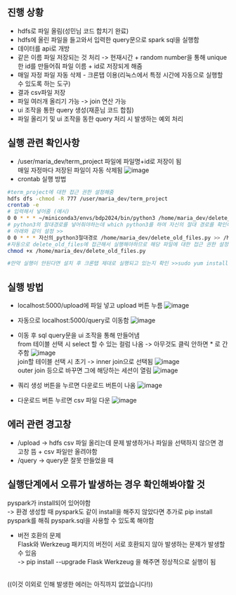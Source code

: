 ## 진행 상황
- hdfs로 파일 올림(성민님 코드 합치기 완료)
- hdfs에 올린 파일을 들고와서 입력한 query문으로 spark sql을 실행함
- 데이터를 api로 개방
- 같은 이름 파일 저장되는 것 처리 -> 현재시간 + random number을 통해 unique한 id를 만들어줘 파일 이름 + id로 저장되게 해줌
- 매일 자정 파일 자동 삭제 - 크론탭 이용(리눅스에서 특정 시간에 자동으로 실행할 수 있도록 하는 도구)
- 결과 csv파일 저장
- 파일 여러개 올리기 가능 -> join 연산 가능
- ui 조작을 통한 query 생성(재훈님 코드 합침)
- 파일 올리기 및 ui 조작을 동한 query 처리 시 발생하는 예외 처리

## 실행 관련 확인사항
- /user/maria_dev/term_project 파일에 파일명+id로 저장이 됨
  <br>매일 자정마다 저장된 파일이 자동 삭제됨
![image](https://github.com/user-attachments/assets/8dac28a3-114d-41f7-9356-22b0f5376d3d)
- crontab 실행 방법
```bash
#term_project에 대한 접근 권한 설정해줌
hdfs dfs -chmod -R 777 /user/maria_dev/term_project
crontab -e
# 입력해서 넣어줌 (예시)
0 0 * * * ~/miniconda3/envs/bdp2024/bin/python3 /home/maria_dev/delete_old_files.py >> /home/maria_dev/cron.log 2>&1
# python3의 절대경로를 넣어줘야하는데 which python3를 하여 자신의 절대 경로를 확인해준 후
# 아래와 같이 설정 >>
0 0 * * * 자신의_python3절대경로 /home/maria_dev/delete_old_files.py >> /home/maria_dev/cron.log 2>&1
#자동으로 delete_old_files에 접근해서 실행해야하므로 해당 파일에 대한 접근 권한 설정
chmod +x /home/maria_dev/delete_old_files.py

#만약 실행이 안된다면 설치 후 크론탭 제대로 실행되고 있는지 확인 >>sudo yum install cronie
```

## 실행 방법
- localhost:5000/upload에 파일 넣고 upload 버튼 누름
![image](https://github.com/user-attachments/assets/86fb259a-83eb-4770-aa10-327b794e0b23)
- 자동으로 localhost:5000/query로 이동함
![image](https://github.com/user-attachments/assets/ece8af14-5535-4c98-b035-b3000d9c566a)
- 이동 후 sql query문을 ui 조작을 통해 만들어냄
  <br>
  from 테이블 선택 시 select 할 수 있는 컬럼 나옴 -> 아무것도 클릭 안하면 * 로 간주함
![image](https://github.com/user-attachments/assets/2a55eccd-e630-4683-a2bc-afaf7881373a)
  <br>
  join할 테이블 선택 시 초기 -> inner join으로 선택됨
![image](https://github.com/user-attachments/assets/7446d2cf-9a91-44bc-972e-f6b2f2f9a5ce)
  <br>
  outer join 등으로 바꾸면 그에 해당하는 세션이 열림
![image](https://github.com/user-attachments/assets/f952e372-70c5-4c51-9844-ce107619eadb)

- 쿼리 생성 버튼을 누르면 다운로드 버튼이 나옴
![image](https://github.com/user-attachments/assets/f35baa87-b702-478e-a263-daef67864562)

- 다운로드 버튼 누르면 csv 파일 다운
![image](https://github.com/user-attachments/assets/d0959b4e-491a-4935-80f4-9911fcba9dcd)

## 에러 관련 경고창
- /upload -> hdfs csv 파일 올리는데 문제 발생하거나 파일을 선택하지 않으면 경고창 뜸 + csv 파일만 올려야함
- /query -> query문 잘못 만들었을 때

## 실행단계에서 오류가 발생하는 경우 확인해봐야할 것
pyspark가 install되어 있어야함 
<br>-> 환경 생성할 때 pyspark도 같이 install을 해주지 않았다면 추가로 pip install pyspark를 해줘 pyspark.sql을 사용할 수 있도록 해야함
- 버전 호환의 문제
<br>Flask와 Werkzeug 패키지의 버전이 서로 호환되지 않아 발생하는 문제가 발생할 수 있음
<br>-> pip install --upgrade Flask Werkzeug 을 해주면 정상적으로 실행이 됨

<br>((이것 이외로 인해 발생한 에러는 아직까지 없었습니다!))
